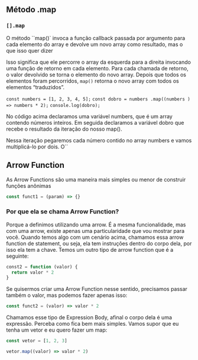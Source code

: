 ## Método .map
### `[].map`

O método ``map()` invoca a função callback passada por argumento para cada elemento do array e devolve um novo array como resultado, mas o que isso quer dizer

Isso significa que ele percorre o array da esquerda para a direita invocando uma função de retorno em cada elemento. Para cada chamada de retorno, o valor devolvido se torna o elemento do novo array. Depois que todos os elementos foram percorridos, ``map()`` retorna o novo array com todos os elementos “traduzidos”.


``const numbers = [1, 2, 3, 4, 5];``
``const dobro = numbers .map((numbers ) => numbers * 2);``
``console.log(dobro);``

No código acima declaramos uma variável numbers, que é um array contendo números inteiros. Em seguida declaramos a variável dobro que recebe o resultado da iteração do nosso map().

Nessa iteração pegaremos cada número contido no array numbers e vamos multiplicá-lo por dois. O``


## Arrow Function

As Arrow Functions são uma maneira mais simples ou menor de construir funções anônimas

~~~javascript
const funct1 = (param) => {}
~~~

### Por que ela se chama Arrow Function?

Porque a definimos utilizando uma arrow. É a mesma funcionalidade, mas com uma arrow, existe apenas uma particularidade que vou mostrar para você. Quando temos algo com um cenário acima, chamamos essa arrow function de statement, ou seja, ela tem instruções dentro do corpo dela, por isso ela tem a chave. Temos um outro tipo de arrow function que é a seguinte:

~~~javascript
const2 = function (valor) {
  return valor * 2
}
~~~

Se quisermos criar uma Arrow Function nesse sentido, precisamos passar também o valor, mas podemos fazer apenas isso:

~~~javascript
const funct2 = (valor) => valor * 2
~~~

Chamamos esse tipo de Expression Body, afinal o corpo dela é uma expressão. Perceba como fica bem mais simples. Vamos supor que eu tenha um vetor e eu quero fazer um map:

~~~javascript
const vetor = [1, 2, 3]

vetor.map((valor) => valor * 2)
~~~

